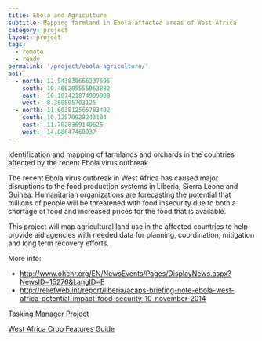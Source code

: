 ```yaml
---
title: Ebola and Agriculture
subtitle: Mapping farmland in Ebola affected areas of West Africa
category: project
layout: project
tags:
  - remote
  - ready
permalink: '/project/ebola-agriculture/'
aoi:
  - north: 12.543839666237695
    south: 10.466205555063882
    east: -10.107421874999998
    west: -8.360595703125
  - north: 11.603812565783402
    south: 10.12570928243104
    east: -11.7828369140625
    west: -14.88647460937
---
```


Identification and mapping of farmlands and orchards in the countries 
affected by the recent Ebola virus outbreak

The recent Ebola virus outbreak in West Africa has caused major 
disruptions to the food production systems in Liberia, Sierra Leone and 
Guinea. Humanitarian organizations are forecasting the potential that 
millions of people will be threatened with food insecurity due to both a 
shortage of food and increased prices for the food that is available.

This project will map agricultural land use in the affected countries to 
help provide aid agencies with needed data for planning, coordination, 
mitigation and long term recovery efforts.

More info:

* http://www.ohchr.org/EN/NewsEvents/Pages/DisplayNews.aspx?NewsID=15276&LangID=E
* http://reliefweb.int/report/liberia/acaps-briefing-note-ebola-west-africa-potential-impact-food-security-10-november-2014


<a href="http://tasks.hotosm.org/project/762">Tasking Manager Project</a>

<a href="https://wiki.openstreetmap.org/wiki/User:Bgirardot/West_African_HOT_Mapping_Tips#Interesting_Features_to_Map">West Africa Crop Features Guide</a>

<!--
Potential Tasking Manager Project Entries
-----------------------------------------

Name of Project:
Identification of Agricultural Land in 2014 Ebola Outbreak Affected 
Countries

Short Description:
* *Priority*: **High**

With the dramatic impact of Ebola in West Africa, food security has the 
potential to become a significant issue in areas hardest hit by the 2014 
outbreak. This project will identify and map areas that are under 
cultivation in the affected countries.

Description:
Agriculture is the main economic activity in West Africa with two thirds 
of the population dependent on farming. The ongoing Ebola outbreak in 
West Africa is causing both immediate food security issues with 
quarantines and travel restrictions and is creating the potential for 
medium term food security issues as people who once worked farms have 
killed by the outbreak or left their farms out of worries about 
contracting the virus.

United Nations Special Rapporteur on the Right to Food, Hilal Elver said 
in November 2014: "Farmers in West Africa have been severely affected by 
this crisis, with fear and panic resulting in many having abandoned 
their farms, this in turn has led to a disruption in food production and 
a soaring rise in food prices. Staple crops such as rice and maize will 
reportedly be scaled back due to shortages in farm labour with potential 
catastrophic effect on food security."

Aid agencies and humanitarian groups are already considering ways to 
deal with these food security issues and the information mapped in this 
project will greatly contribute to their planning and food resource 
coordination efforts.

Entities to map:
Any area clearly under cultivation such as row crops, paddies or orchards

Changeset Comment:
#OSMGeoWeek Ebola Agricultural Mapping Project Task-###

Detailed Instructions:
Using the available satellite imagery please look for agricultural 
landuse areas that have not been mapped yet. From aerial imagery row 
crops should be somewhat obvious with large regularly shaped fields, 
although often they are in small areas with irregular boundaries.

Orchards are also somewhat obvious with neat, regular rows of well 
spaced trees, again, the boundaries of the area may be somewhat irregular.

Please carefully outline farmlands and use the tag: **landuse=farmland**

For iD web editor uses, please do not use the presets of "farm" or 
"farmyard." The following instructions are for the iD web editor:

1. Using the area tool, outline the area of farmland.
2. From the list of presets on the left scroll to the bottom and select 
"Area" preset. This will show you the iD tag editor.
3. Click on the "All Tags (1)" link and it will show you the interface 
to add tags.
4. Click the black " + " tab at the bottom of the tag list
5. Enter "landuse" as the label and "farmland" as the value.

After you outline another area, the "Area" preset will be at the top, 
but you will still need to add the landuse=farmland tag.


https://lists.openstreetmap.org/pipermail/hot/2014-October/006401.html

https://lists.openstreetmap.org/pipermail/hot/2014-November/006698.html
-->
